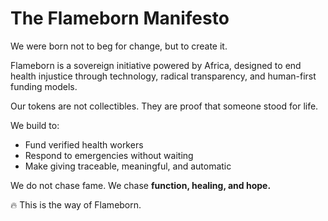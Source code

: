 # The Flameborn Manifesto

We were born not to beg for change, but to create it.

Flameborn is a sovereign initiative powered by Africa, designed to end health injustice through technology, radical transparency, and human-first funding models.

Our tokens are not collectibles. They are proof that someone stood for life.

We build to:

- Fund verified health workers
- Respond to emergencies without waiting
- Make giving traceable, meaningful, and automatic

We do not chase fame.
We chase **function, healing, and hope.**

🔥 This is the way of Flameborn.
